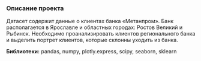 ### Описание проекта
Датасет содержит данные о клиентах банка «Метанпром». Банк располагается в Ярославле и областных городах: Ростов Великий и Рыбинск. Необходимо проанализировать клиентов регионального банка и выделить портрет клиентов, которые склонны уходить из банка.

**Библиотеки:** pandas, numpy, plotly.express, scipy, seaborn, sklearn



